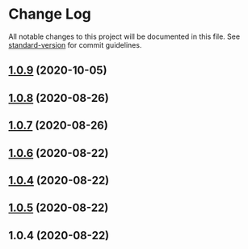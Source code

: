 # Change Log

All notable changes to this project will be documented in this file. See [standard-version](https://github.com/conventional-changelog/standard-version) for commit guidelines.

<a name="1.0.9"></a>
## [1.0.9](https://github.com/alexfsp/angular-fluig/compare/v1.0.8...v1.0.9) (2020-10-05)



<a name="1.0.8"></a>
## [1.0.8](https://github.com/alexfsp/angular-fluig/compare/v1.0.7...v1.0.8) (2020-08-26)



<a name="1.0.7"></a>
## [1.0.7](https://github.com/alexsonrf/angular-fluig/compare/v1.0.6...v1.0.7) (2020-08-26)



<a name="1.0.6"></a>
## [1.0.6](https://github.com/alexsonrf/angular-fluig/compare/v1.0.5...v1.0.6) (2020-08-22)



<a name="1.0.4"></a>
## [1.0.4](https://github.com/alexsonrf/angular-fluig/compare/v1.0.5...v1.0.4) (2020-08-22)



<a name="1.0.5"></a>
## [1.0.5](/compare/v1.0.4...v1.0.5) (2020-08-22)



<a name="1.0.4"></a>
## 1.0.4 (2020-08-22)
